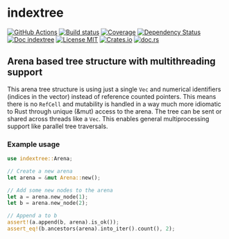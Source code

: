 # indextree

[![GitHub Actions](https://github.com/saschagrunert/indextree/actions/workflows/test.yml/badge.svg)](https://github.com/saschagrunert/indextree/actions/workflows/test.yml)
[![Build status](https://ci.appveyor.com/api/projects/status/byraapuh9py02us0?svg=true)](https://ci.appveyor.com/project/saschagrunert/indextree)
[![Coverage](https://codecov.io/gh/saschagrunert/indextree/branch/master/graph/badge.svg)](https://codecov.io/gh/saschagrunert/indextree)
[![Dependency Status](https://deps.rs/repo/github/saschagrunert/indextree/status.svg)](https://deps.rs/repo/github/saschagrunert/indextree)
[![Doc indextree](https://img.shields.io/badge/master_doc-indextree-blue.svg)](https://saschagrunert.github.io/indextree/doc/indextree)
[![License MIT](https://img.shields.io/badge/license-MIT-blue.svg)](https://github.com/saschagrunert/indextree/blob/master/LICENSE)
[![Crates.io](https://img.shields.io/crates/v/indextree.svg)](https://crates.io/crates/indextree)
[![doc.rs](https://docs.rs/indextree/badge.svg)](https://docs.rs/indextree)

## Arena based tree structure with multithreading support

This arena tree structure is using just a single `Vec` and numerical identifiers
(indices in the vector) instead of reference counted pointers. This means there
is no `RefCell` and mutability is handled in a way much more idiomatic to Rust
through unique (&mut) access to the arena. The tree can be sent or shared across
threads like a `Vec`. This enables general multiprocessing support like
parallel tree traversals.

### Example usage

```rust
use indextree::Arena;

// Create a new arena
let arena = &mut Arena::new();

// Add some new nodes to the arena
let a = arena.new_node(1);
let b = arena.new_node(2);

// Append a to b
assert!(a.append(b, arena).is_ok());
assert_eq!(b.ancestors(arena).into_iter().count(), 2);
```
